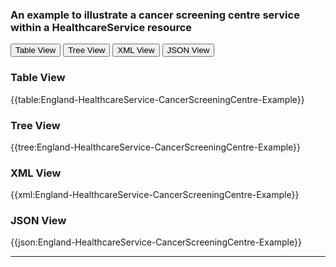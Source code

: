 ### An example to illustrate a cancer screening centre service within a HealthcareService resource

<div class="tab">
 <button class="tablinks active" onclick="openTab(event, 'Table View')">Table View</button>
 <button class="tablinks" onclick="openTab(event, 'Tree View')">Tree View</button>
  <button class="tablinks" onclick="openTab(event, 'XML View')">XML View</button>
  <button class="tablinks" onclick="openTab(event, 'JSON View')">JSON View</button>
</div>
    

    
<div id="Table View" class="tabcontent" style="display:block">
  <h3>Table View</h3>
{{table:England-HealthcareService-CancerScreeningCentre-Example}}
</div>
<div id="Tree View" class="tabcontent">
  <h3>Tree View</h3>
{{tree:England-HealthcareService-CancerScreeningCentre-Example}}
</div>
<div id="XML View" class="tabcontent">
  <h3>XML View</h3>
{{xml:England-HealthcareService-CancerScreeningCentre-Example}}
</div>
<div id="JSON View" class="tabcontent">
  <h3>JSON View</h3>
{{json:England-HealthcareService-CancerScreeningCentre-Example}}
</div>

---
